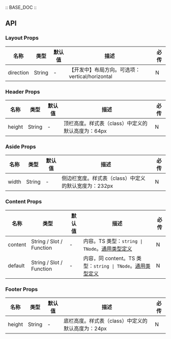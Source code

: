 :: BASE_DOC ::

## API


### Layout Props

名称 | 类型 | 默认值 | 描述 | 必传
-- | -- | -- | -- | --
direction | String | - | 【开发中】布局方向。可选项：vertical/horizontal | N


### Header Props

名称 | 类型 | 默认值 | 描述 | 必传
-- | -- | -- | -- | --
height | String | - | 顶栏高度。样式表（class）中定义的默认高度为：64px | N


### Aside Props

名称 | 类型 | 默认值 | 描述 | 必传
-- | -- | -- | -- | --
width | String | - | 侧边栏宽度。样式表（class）中定义的默认宽度为：232px | N


### Content Props

名称 | 类型 | 默认值 | 描述 | 必传
-- | -- | -- | -- | --
content | String / Slot / Function | - | 内容。TS 类型：`string \| TNode`。[通用类型定义](https://github.com/Tencent/tdesign-vue-next/blob/develop/packages/components/common.ts) | N
default | String / Slot / Function | - | 内容，同 content。TS 类型：`string \| TNode`。[通用类型定义](https://github.com/Tencent/tdesign-vue-next/blob/develop/packages/components/common.ts) | N


### Footer Props

名称 | 类型 | 默认值 | 描述 | 必传
-- | -- | -- | -- | --
height | String | - | 底栏高度。样式表（class）中定义的默认高度为：24px | N
